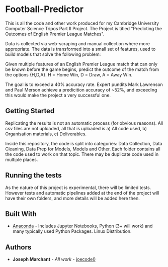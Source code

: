 # Football-Predictor

This is all the code and other work produced for my Cambridge University Computer Science Tripos Part II Project. The Project is titled "Predicting the Outcomes of English Premier League Matches".

Data is collected via web-scraping and manual collection where more appropriate. The data is transformed into a small set of features, used to build models that solve the following problem:

Given multiple features of an English Premier League match that can only be known before the game begins, predict the outcome of the match from the options {H,D,A}. H = Home Win, D = Draw, A = Away Win.

The goal is to exceed a 40% accuracy rate. Expert pundits Mark Lawrenson and Paul Merson achieve a predicition accuracy of ~52%, and exceeding this would make the project a very successful one.

## Getting Started

Replicating the results is not an automatic process (for obvious reasons). All csv files are not uploaded, all that is uploaded is a) All code used, b) Organisation materials, c) Deliverables.

Inside this repository, the code is split into categories: Data Collection, Data Cleaning, Data Prep for Models, Models and Other. Each folder contains all the code used to work on that topic. There may be duplicate code used in multiple places. 

## Running the tests

As the nature of this project is experimental, there will be limited tests. However tests and automatic pipelines added at the end of the project will have their own folders, and more details will be added here then.

## Built With

* [Anaconda](https://www.anaconda.com/distribution/#download-section) - Includes Jupyter Notebooks, Python (3+ will work) and many typically used Python Packages. Linux Distribution.

## Authors

* **Joseph Marchant** - *All work* - [joecode0](https://github.com/joecode0)

